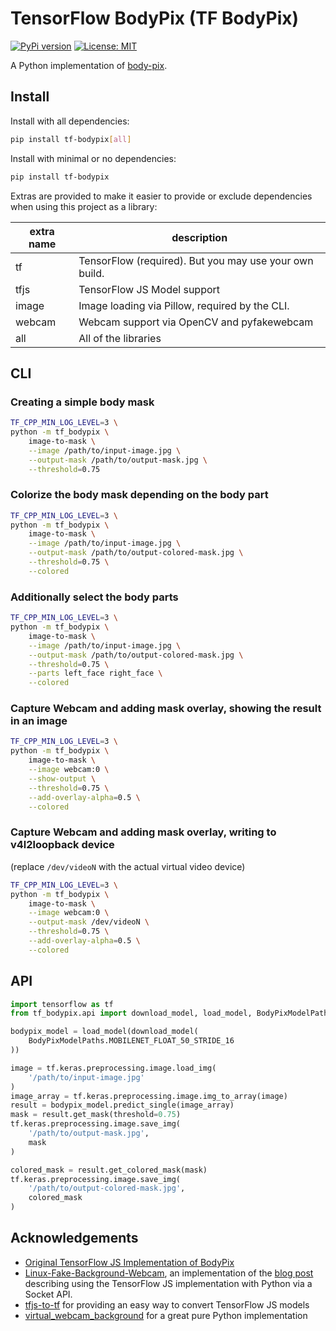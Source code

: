 # TensorFlow BodyPix (TF BodyPix)

[![PyPi version](https://pypip.in/v/tf-bodypix/badge.png)](https://pypi.org/project/tf-bodypix/)
[![License: MIT](https://img.shields.io/badge/License-MIT-yellow.svg)](https://opensource.org/licenses/MIT)

A Python implementation of [body-pix](https://github.com/tensorflow/tfjs-models/tree/body-pix-v2.0.4/body-pix).

## Install

Install with all dependencies:

```bash
pip install tf-bodypix[all]
```

Install with minimal or no dependencies:

```bash
pip install tf-bodypix
```

Extras are provided to make it easier to provide or exclude dependencies
when using this project as a library:

| extra name | description
| ---------- | -----------
| tf         | TensorFlow (required). But you may use your own build.
| tfjs       | TensorFlow JS Model support
| image      | Image loading via Pillow, required by the CLI.
| webcam     | Webcam support via OpenCV and pyfakewebcam
| all        | All of the libraries

## CLI

### Creating a simple body mask

```bash
TF_CPP_MIN_LOG_LEVEL=3 \
python -m tf_bodypix \
    image-to-mask \
    --image /path/to/input-image.jpg \
    --output-mask /path/to/output-mask.jpg \
    --threshold=0.75
```

### Colorize the body mask depending on the body part

```bash
TF_CPP_MIN_LOG_LEVEL=3 \
python -m tf_bodypix \
    image-to-mask \
    --image /path/to/input-image.jpg \
    --output-mask /path/to/output-colored-mask.jpg \
    --threshold=0.75 \
    --colored
```

### Additionally select the body parts

```bash
TF_CPP_MIN_LOG_LEVEL=3 \
python -m tf_bodypix \
    image-to-mask \
    --image /path/to/input-image.jpg \
    --output-mask /path/to/output-colored-mask.jpg \
    --threshold=0.75 \
    --parts left_face right_face \
    --colored
```

### Capture Webcam and adding mask overlay, showing the result in an image

```bash
TF_CPP_MIN_LOG_LEVEL=3 \
python -m tf_bodypix \
    image-to-mask \
    --image webcam:0 \
    --show-output \
    --threshold=0.75 \
    --add-overlay-alpha=0.5 \
    --colored
```

### Capture Webcam and adding mask overlay, writing to v4l2loopback device

(replace `/dev/videoN` with the actual virtual video device)

```bash
TF_CPP_MIN_LOG_LEVEL=3 \
python -m tf_bodypix \
    image-to-mask \
    --image webcam:0 \
    --output-mask /dev/videoN \
    --threshold=0.75 \
    --add-overlay-alpha=0.5 \
    --colored
```

## API

```python
import tensorflow as tf
from tf_bodypix.api import download_model, load_model, BodyPixModelPaths

bodypix_model = load_model(download_model(
    BodyPixModelPaths.MOBILENET_FLOAT_50_STRIDE_16
))

image = tf.keras.preprocessing.image.load_img(
    '/path/to/input-image.jpg'
)
image_array = tf.keras.preprocessing.image.img_to_array(image)
result = bodypix_model.predict_single(image_array)
mask = result.get_mask(threshold=0.75)
tf.keras.preprocessing.image.save_img(
    '/path/to/output-mask.jpg',
    mask
)

colored_mask = result.get_colored_mask(mask)
tf.keras.preprocessing.image.save_img(
    '/path/to/output-colored-mask.jpg',
    colored_mask
)
```

## Acknowledgements

* [Original TensorFlow JS Implementation of BodyPix](https://github.com/tensorflow/tfjs-models/tree/body-pix-v2.0.4/body-pix)
* [Linux-Fake-Background-Webcam](https://github.com/fangfufu/Linux-Fake-Background-Webcam), an implementation of the [blog post](https://elder.dev/posts/open-source-virtual-background/) describing using the TensorFlow JS implementation with Python via a Socket API.
* [tfjs-to-tf](https://github.com/patlevin/tfjs-to-tf) for providing an easy way to convert TensorFlow JS models
* [virtual_webcam_background](https://github.com/allo-/virtual_webcam_background) for a great pure Python implementation

